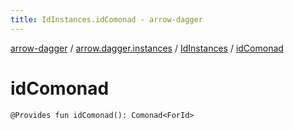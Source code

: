 ```yaml
---
title: IdInstances.idComonad - arrow-dagger
---
```


[arrow-dagger](../../index.html) / [arrow.dagger.instances](../index.html) / [IdInstances](index.html) / [idComonad](./id-comonad.html)

# idComonad

`@Provides fun idComonad(): Comonad<ForId>`